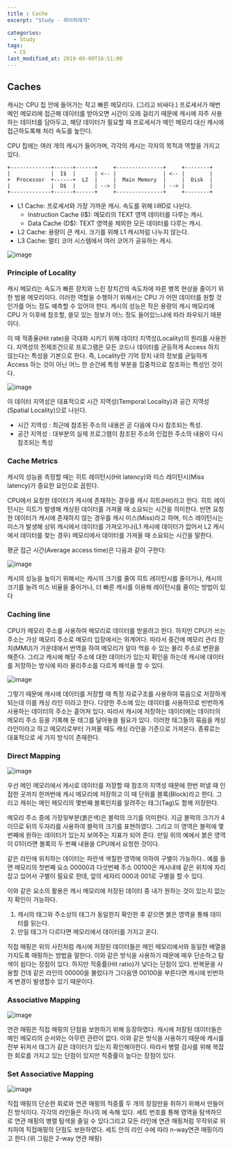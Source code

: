 ```yaml
---
title : Cache
excerpt: "Study - 하이퍼레저"

categories:
  - Study
tags:
  - CS
last_modified_at: 2019-09-09T16:51:00
--- 
```


## Caches

캐시는 CPU 칩 안에 들어가는 작고 빠른 메모리다. (그리고 비싸다.) 프로세서가 매번 메인 메모리에 접근해 데이터를 받아오면 시간이 오래 걸리기 때문에 캐시에 자주 사용하는 데이터를 담아두고, 해당 데이터가 필요할 때 프로세서가 메인 메모리 대신 캐시에 접근하도록해 처리 속도를 높인다.

CPU 칩에는 여러 개의 캐시가 들어가며, 각각의 캐시는 각자의 목적과 역할을 가지고 있다.

```
+-------------+------+------+     +---------------+     +--------+
|             |  I$  |      | <-- |               | <-- |        |
+  Processor  +------+  L2  |     |  Main Memory  |     |  Disk  |
|             |  D$  |      | --> |               | --> |        |
+-------------+------+------+     +---------------+     +--------+
```

* L1 Cache: 프로세서와 가장 가까운 캐시. 속도를 위해 I$와 D$로 나뉜다.
  * Instruction Cache (I$): 메모리의 TEXT 영역 데이터를 다루는 캐시.
  * Data Cache (D$): TEXT 영역을 제외한 모든 데이터를 다루는 캐시.
* L2 Cache: 용량이 큰 캐시. 크기를 위해 L1 캐시처럼 나누지 않는다.
* L3 Cache: 멀티 코어 시스템에서 여러 코어가 공유하는 캐시.

![image](https://user-images.githubusercontent.com/44635266/67973039-26813d80-fc53-11e9-9057-24dc8f9c58a5.png)

### Principle of Locality

캐시 메모리는 속도가 빠른 장치와 느린 장치간의 속도차에 따른 병목 현상을 줄이기 위한 범용 메모리이다. 이러한 역할을 수행하기 위해서는 CPU 가 어떤 데이터를 원할 것인가를 어느 정도 예측할 수 있어야 한다. 캐시의 성능은 작은 용량의 캐시 메모리에 CPU 가 이후에 참조할, 쓸모 있는 정보가 어느 정도 들어있느냐에 따라 좌우되기 때문이다.

이 때 적중율(Hit rate)을 극대화 시키기 위해 데이터 지역성(Locality)의 원리를 사용한다. 지역성의 전제조건으로 프로그램은 모든 코드나 데이터를 균등하게 Access 하지 않는다는 특성을 기본으로 한다. 즉, Locality란 기억 장치 내의 정보를 균일하게 Access 하는 것이 아닌 어느 한 순간에 특정 부분을 집중적으로 참조하는 특성인 것이다.

![image](https://user-images.githubusercontent.com/44635266/67973037-25501080-fc53-11e9-8119-538e43233ba1.png)

이 데이터 지역성은 대표적으로 시간 지역성(Temporal Locality)과 공간 지역성(Spatial Locality)으로 나뉜다.

* 시간 지역성 : 최근에 참조된 주소의 내용은 곧 다음에 다시 참조되는 특성.
* 공간 지역성 : 대부분의 실제 프로그램이 참조된 주소와 인접한 주소의 내용이 다시 참조되는 특성

### Cache Metrics

캐시의 성능을 측정할 때는 히트 레이턴시(Hit latency)와 미스 레이턴시(Miss latency)가 중요한 요인으로 꼽힌다.

CPU에서 요청한 데이터가 캐시에 존재하는 경우를 캐시 히트(Hit)라고 한다. 히트 레이턴시는 히트가 발생해 캐싱된 데이터를 가져올 때 소요되는 시간을 의미한다. 반면 요청한 데이터가 캐시에 존재하지 않는 경우를 캐시 미스(Miss)라고 하며, 미스 레이턴시는 미스가 발생해 상위 캐시에서 데이터를 가져오거나(L1 캐시에 데이터가 없어서 L2 캐시에서 데이터를 찾는 경우) 메모리에서 데이터를 가져올 때 소요되는 시간을 말한다.

평균 접근 시간(Average access time)은 다음과 같이 구한다:

![image](https://user-images.githubusercontent.com/44635266/67973044-284b0100-fc53-11e9-8d13-808cb3d4b015.png)

캐시의 성능을 높이기 위해서는 캐시의 크기를 줄여 히트 레이턴시를 줄이거나, 캐시의 크기를 늘려 미스 비율을 줄이거나, 더 빠른 캐시를 이용해 레이턴시를 줄이는 방법이 있다

### Caching line

CPU가 메모리 주소를 사용하여 메모리로 데이터를 받을려고 한다. 하지만 CPU가 쓰는 주소는 가상 메모리 주소로 메모리 입장에서는 외계어다. 따라서 중간에 메모리 관리 장치(MMU)가 가운데에서 번역을 하여 메모리가 알아 먹을 수 있는 물리 주소로 변환을 해준다. 그리고 캐시에 해당 주소에 대한 데이터가 있는지 확인을 하는데 캐시에 데이터를 저장하는 방식에 따라 물리주소를 다르게 해석을 할 수 있다. 

![image](https://user-images.githubusercontent.com/44635266/67989204-66591c80-fc75-11e9-92c1-eef98600a1e0.png)

그렇기 때문에 캐시에 데이터를 저장할 때 특정 자료구조를 사용하여 묶음으로 저장하게 되는데 이를 캐싱 라인 이라고 한다. 다양한 주소에 있는 데이터를 사용하므로 빈번하게 사용하는 데이터의 주소는 흩어져 있다. 따라서 캐시에 저장하는 데이터에는 데이터의 메모리 주소 등을 기록해 둔 태그를 달아놓을 필요가 있다. 이러한 태그들의 묶음을 캐싱 라인이라고 하고 메모리로부터 가져올 때도 캐싱 라인을 기준으로 가져온다. 종류로는 대표적으로 세 가지 방식이 존재한다.

### Direct Mapping

![image](https://user-images.githubusercontent.com/44635266/67989158-475a8a80-fc75-11e9-8854-9cdcef83ac08.png)

우선 메인 메모리에서 캐시로 데이터를 저장할 때 참조의 지역성 때문에 한번 퍼낼 때 인접한 곳까지 한꺼번에 캐시 메모리에 저장하고 이 때 단위를 블록(Block)라고 한다. 그리고 캐쉬는 메인 메모리의 몇번째 블록인지를 알려주는 태그(Tag)도 함께 저장한다. 

메모리 주소 중에 가장뒷부분(붉은색)은 블럭의 크기를 의미한다. 지금 블럭의 크기가 4이므로 뒤의 두자리를 사용하여 블럭의 크기를 표현하였다. 그리고 이 영역은 블럭에 몇 번째에 원하는 데이터가 있는지 보여주는 지표가 되어 준다. 만일 위의 예에서 붉은 영역이 01이라면 블록의 두 번째 내용을 CPU에서 요청한 것이다.

같은 라인에 위치하는 데이터는 파란색 색칠한 영역에 의하여 구별이 가능하다.. 예를 들면 메모리의 첫번째 요소 00000과 다섯번째 주소 00100은 캐시내에 같은 위치에 자리잡고 있어서 구별이 필요로 한데, 앞의 세자리 000과 001로 구별을 할 수 있다. 

이와 같은 요소의 활용은 캐시 메모리에 저장된 데이터 중 내가 원하는 것이 있는지 없는지 확인이 가능하다. 
1. 캐시의 태그와 주소상의 태그가 동일한지 확인한 후 같으면 붉은 영역을 통해 데이터를 읽는다.
2. 만일 태그가 다르다면 메모리에서 데이터를 가지고 온다.

직접 매핑은 위의 사진처럼 캐시에 저장된 데이터들은 메인 메모리에서와 동일한 배열을 가지도록 매핑하는 방법을 말한다. 이와 같은 방식을 사용하기 때문에 매우 단순하고 탐색이 쉽다는 장점이 있다. 하지만 적중률(Hit ratio)가 낮다는 단점이 있다. 반복문을 사용할 건데 같은 라인의 00000을 불렀다가 그다음엔 00100을 부른다면 캐시에 빈번하게 변경이 발생할수 있기 때문이다.

### Associative Mapping

![image](https://user-images.githubusercontent.com/44635266/67989160-488bb780-fc75-11e9-975c-2c19e43fb80a.png)

연관 매핑은 직접 매핑의 단점을 보완하기 위해 등장하였다. 캐시에 저장된 데이터들은 메인 메모리의 순서와는 아무런 관련이 없다. 이와 같은 방식을 사용하기 때문에 캐시를 전부 뒤져서 태그가 같은 데이터가 있는지 확인해야한다. 따라서 병렬 검사를 위해 복잡한 회로를 가지고 있는 단점이 있지만 적중률이 높다는 장점이 있다. 

### Set Associative Mapping

![image](https://user-images.githubusercontent.com/44635266/67989163-49244e00-fc75-11e9-99fa-4b09e5f3276f.png)

직접 매핑의 단순한 회로와 연관 매핑의 적중률 두 개의 장점만을 취하기 위해서 만들어진 방식이다.
각각의 라인들은 하나의 에 속해 있다. 세트 번호를 통해 영역을 탐색하므로 연관 매핑의 병렬 탐색을 줄일 수 있다그리고 모든 라인에 연관 매핑처럼 무작위로 위치하여 직접매핑의 단점도 보완하였다. 세트 안의 라인 수에 따라 n-way연관 매핑이라고 한다.(위 그림은 2-way 연관 매핑)


